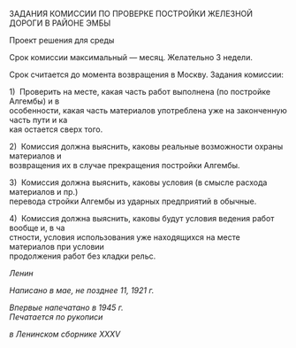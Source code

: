 ЗАДАНИЯ КОМИССИИ ПО ПРОВЕРКЕ ПОСТРОЙКИ ЖЕЛЕЗНОЙ ДОРОГИ В РАЙОНЕ ЭМБЫ

Проект решения для среды

Срок комиссии максимальный — месяц. Желательно 3 недели.

Срок считается до момента возвращения в Москву. Задания комиссии:

1)  Проверить на месте, какая часть работ выполнена (по постройке Алгембы) и в  
особенности, какая часть материалов употреблена уже на законченную часть пути и ка­  
кая остается сверх того.

2)  Комиссия должна выяснить, каковы реальные возможности охраны материалов и  
возвращения их в случае прекращения постройки Алгембы.

3)  Комиссия должна выяснить, каковы условия (в смысле расхода материалов и пр.)  
перевода стройки Алгембы из ударных предприятий в обычные.

4)  Комиссия должна выяснить, каковы будут условия ведения работ вообще и, в ча­  
стности, условия использования уже находящихся на месте материалов при условии  
продолжения работ без кладки рельс.

_Ленин_

_Написано в мае,_ _не позднее 11, 1921 г._

_Впервые напечатано в 1945 г.                                                              Печатается по рукописи_

_в Ленинском сборнике_ _XXXV_